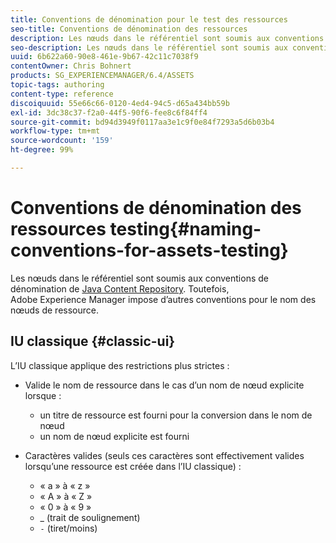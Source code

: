 ```yaml
---
title: Conventions de dénomination pour le test des ressources
seo-title: Conventions de dénomination des ressources
description: Les nœuds dans le référentiel sont soumis aux conventions de dénomination de Java Content Repository. Toutefois, Adobe Experience Manager impose d’autres conventions pour le nom des nœuds de ressource.
seo-description: Les nœuds dans le référentiel sont soumis aux conventions de dénomination de Java Content Repository. Toutefois, Adobe Experience Manager impose d’autres conventions pour le nom des nœuds de ressource.
uuid: 6b622a60-90e8-461e-9b67-42c11c7038f9
contentOwner: Chris Bohnert
products: SG_EXPERIENCEMANAGER/6.4/ASSETS
topic-tags: authoring
content-type: reference
discoiquuid: 55e66c66-0120-4ed4-94c5-d65a434bb59b
exl-id: 3dc38c37-f2a0-44f5-90f6-fee8c6f84ff4
source-git-commit: bd94d3949f0117aa3e1c9f0e84f7293a5d6b03b4
workflow-type: tm+mt
source-wordcount: '159'
ht-degree: 99%

---
```


# Conventions de dénomination des ressources testing{#naming-conventions-for-assets-testing}

Les nœuds dans le référentiel sont soumis aux conventions de dénomination de [Java Content Repository](/help/sites-developing/the-basics.md#java-content-repository). Toutefois, Adobe Experience Manager impose d’autres conventions pour le nom des nœuds de ressource.

## IU classique {#classic-ui}

L’IU classique applique des restrictions plus strictes :

* Valide le nom de ressource dans le cas d’un nom de nœud explicite lorsque :

   * un titre de ressource est fourni pour la conversion dans le nom de nœud
   * un nom de nœud explicite est fourni

* Caractères valides (seuls ces caractères sont effectivement valides lorsqu’une ressource est créée dans l’IU classique) :

   * « a » à « z »
   * « A » à « Z »
   * « 0 » à « 9 »
   * _ (trait de soulignement)
   * `-` (tiret/moins)
